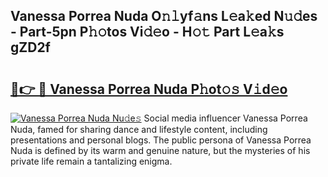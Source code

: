 ## Vanessa Porrea Nuda O𝚗𝚕yf𝚊ns L𝚎a𝚔ed N𝚞𝚍es - Part-5pn P𝚑𝚘tos Vi𝚍𝚎o - H𝚘𝚝 Part L𝚎a𝚔s gZD2f

# <h2><a href="http://kf2d26.oniu.top/?m=Vanessa+Porrea+Nuda">🔗👉 🔴 Vanessa Porrea Nuda P𝚑ot𝚘𝚜 V𝚒d𝚎o</a></h2>

[![Vanessa Porrea Nuda Nu𝚍e𝚜](https://i.imgur.com/0qMVB7G.gif)](http://kf2d26.oniu.top/?m=Vanessa+Porrea+Nuda)
Social media influencer Vanessa Porrea Nuda, famed for sharing dance and lifestyle content, including presentations and personal blogs. The public persona of Vanessa Porrea Nuda is defined by its warm and genuine nature, but the mysteries of his private life remain a tantalizing enigma.  
